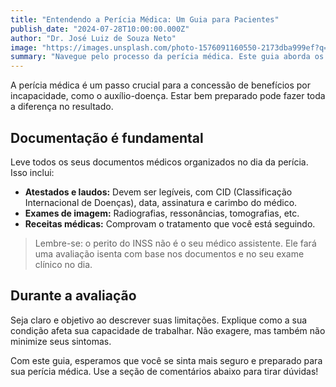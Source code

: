 ```yaml
---
title: "Entendendo a Perícia Médica: Um Guia para Pacientes"
publish_date: "2024-07-28T10:00:00.000Z"
author: "Dr. José Luiz de Souza Neto"
image: "https://images.unsplash.com/photo-1576091160550-2173dba999ef?q=80&w=2070&auto=format&fit=crop&ixlib=rb-4.0.3&ixid=M3wxMjA3fDB8MHxwaG90by1wYWdlfHx8fGVufDB8fHx8fA%3D%3D"
summary: "Navegue pelo processo da perícia médica. Este guia aborda os principais pontos, desde a documentação até o que esperar na avaliação."
---
```


A perícia médica é um passo crucial para a concessão de benefícios por incapacidade, como o auxílio-doença. Estar bem preparado pode fazer toda a diferença no resultado.

## Documentação é fundamental

Leve todos os seus documentos médicos organizados no dia da perícia. Isso inclui:

- **Atestados e laudos:** Devem ser legíveis, com CID (Classificação Internacional de Doenças), data, assinatura e carimbo do médico.
- **Exames de imagem:** Radiografias, ressonâncias, tomografias, etc.
- **Receitas médicas:** Comprovam o tratamento que você está seguindo.

> Lembre-se: o perito do INSS não é o seu médico assistente. Ele fará uma avaliação isenta com base nos documentos e no seu exame clínico no dia.

## Durante a avaliação

Seja claro e objetivo ao descrever suas limitações. Explique como a sua condição afeta sua capacidade de trabalhar. Não exagere, mas também não minimize seus sintomas.

Com este guia, esperamos que você se sinta mais seguro e preparado para sua perícia médica. Use a seção de comentários abaixo para tirar dúvidas!
